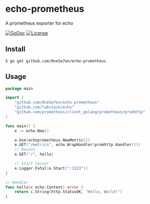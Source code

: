 # echo-prometheus
A prometheus exporter for echo

[![GoDoc](http://img.shields.io/badge/go-documentation-blue.svg?style=flat-square)](http://godoc.org/github.com/0neSe7en/echo-prometheus)
[![License](http://img.shields.io/badge/license-mit-blue.svg?style=flat-square)](https://raw.githubusercontent.com/0neSe7en/echo-prometheus/master/LICENSE)

## Install

`$ go get github.com/0neSe7en/echo-prometheus`

## Usage

```go
package main

import (
	"github.com/0neSe7en/echo-prometheus"
	"github.com/labstack/echo"
	"github.com/prometheus/client_golang/prometheus/promhttp"
)

func main() {
	e := echo.New()

	e.Use(echoprometheus.NewMetric())
	e.GET("/metrics", echo.WrapHandler(promhttp.Handler()))
	// Routes
	e.GET("/", hello)

	// Start server
	e.Logger.Fatal(e.Start(":1323"))
}

// Handler
func hello(c echo.Context) error {
	return c.String(http.StatusOK, "Hello, World!")
}
```
